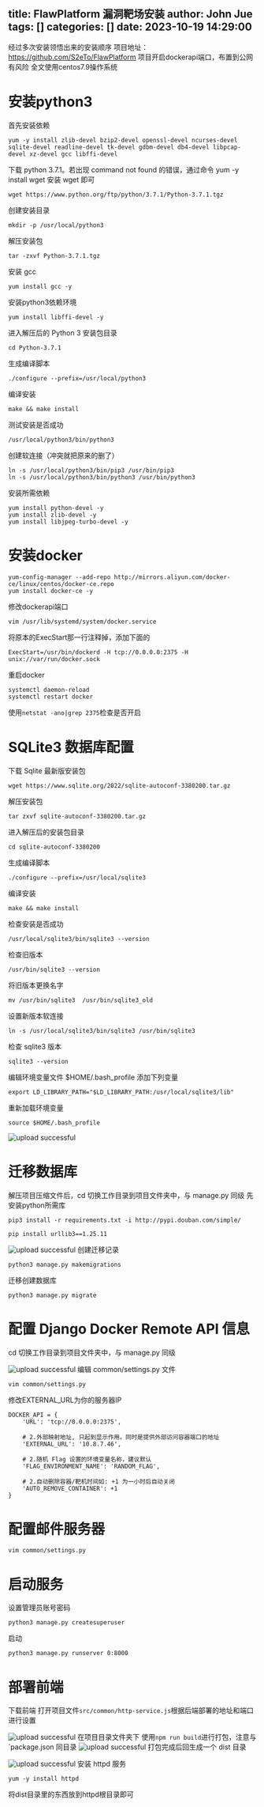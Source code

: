 title: FlawPlatform 漏洞靶场安装
author: John Jue
tags: []
categories: []
date: 2023-10-19 14:29:00
---
经过多次安装领悟出来的安装顺序
项目地址：
https://github.com/S2eTo/FlawPlatform
项目开启dockerapi端口，布置到公网有风险
全文使用centos7.9操作系统

# 安装python3
首先安装依赖
```
yum -y install zlib-devel bzip2-devel openssl-devel ncurses-devel sqlite-devel readline-devel tk-devel gdbm-devel db4-devel libpcap-devel xz-devel gcc libffi-devel 
```
下载 python 3.7.1。若出现 command not found 的错误，通过命令 yum -y install wget 安装 wget 即可
```
wget https://www.python.org/ftp/python/3.7.1/Python-3.7.1.tgz
```
创建安装目录
```
mkdir -p /usr/local/python3
```
解压安装包
```
tar -zxvf Python-3.7.1.tgz
```
安装 gcc
```
yum install gcc -y
```
安装python3依赖环境
```
yum install libffi-devel -y
```
进入解压后的 Python 3 安装包目录
```
cd Python-3.7.1
```
生成编译脚本
```
./configure --prefix=/usr/local/python3
```
编译安装
```
make && make install
```
测试安装是否成功
```
/usr/local/python3/bin/python3
```
创建软连接（冲突就把原来的删了）
```
ln -s /usr/local/python3/bin/pip3 /usr/bin/pip3
ln -s /usr/local/python3/bin/python3 /usr/bin/python3
```
安装所需依赖
```
yum install python-devel -y
yum install zlib-devel -y
yum install libjpeg-turbo-devel -y
```
# 安装docker

```
yum-config-manager --add-repo http://mirrors.aliyun.com/docker-ce/linux/centos/docker-ce.repo
yum install docker-ce -y
```
修改dockerapi端口
```
vim /usr/lib/systemd/system/docker.service
```
将原本的ExecStart那一行注释掉，添加下面的
```
ExecStart=/usr/bin/dockerd -H tcp://0.0.0.0:2375 -H unix://var/run/docker.sock
```
重启docker
```
systemctl daemon-reload
systemctl restart docker
```
使用`netstat -ano|grep 2375`检查是否开启

# SQLite3 数据库配置

下载 Sqlite 最新版安装包
```
wget https://www.sqlite.org/2022/sqlite-autoconf-3380200.tar.gz
```
解压安装包
```
tar zxvf sqlite-autoconf-3380200.tar.gz
```
进入解压后的安装包目录
```
cd sqlite-autoconf-3380200
```
生成编译脚本
```
./configure --prefix=/usr/local/sqlite3
```
编译安装
```
make && make install
```
检查安装是否成功
```
/usr/local/sqlite3/bin/sqlite3 --version
```
检查旧版本
```
/usr/bin/sqlite3 --version
```
将旧版本更换名字
```
mv /usr/bin/sqlite3  /usr/bin/sqlite3_old
```
设置新版本软连接
```
ln -s /usr/local/sqlite3/bin/sqlite3 /usr/bin/sqlite3
```
检查 sqlite3 版本
```
sqlite3 --version
```
编辑环境变量文件 $HOME/.bash_profile 添加下列变量
```
export LD_LIBRARY_PATH="$LD_LIBRARY_PATH:/usr/local/sqlite3/lib"
```
重新加载环境变量
```
source $HOME/.bash_profile
```

![upload successful](./images/pasted-740.png)

# 迁移数据库
解压项目压缩文件后，cd 切换工作目录到项目文件夹中，与 manage.py 同级
先安装python所需库
```
pip3 install -r requirements.txt -i http://pypi.douban.com/simple/

pip install urllib3==1.25.11
```

![upload successful](./images/pasted-741.png)
创建迁移记录
```
python3 manage.py makemigrations
```
迁移创建数据库
```
python3 manage.py migrate
```
# 配置 Django Docker Remote API 信息
cd 切换工作目录到项目文件夹中，与 manage.py 同级

![upload successful](./images/pasted-742.png)
编辑 common/settings.py 文件
```
vim common/settings.py
```
修改EXTERNAL_URL为你的服务器IP
```
DOCKER_API = {
    'URL': 'tcp://0.0.0.0:2375',
    
    # 2.外部映射地址, 只起到显示作用。同时是提供外部访问容器端口的地址
    'EXTERNAL_URL': '10.8.7.46',
    
    # 2.随机 Flag 设置的环境变量名称，建议默认
    'FLAG_ENVIRONMENT_NAME': 'RANDOM_FLAG',
    
    # 2.自动删除容器/靶机时间如: +1 为一小时后自动关闭
    'AUTO_REMOVE_CONTAINER': +1
}
```
# 配置邮件服务器
```
vim common/settings.py
```
# 启动服务
设置管理员账号密码
```
python3 manage.py createsuperuser
```
启动
```
python3 manage.py runserver 0:8000
```
# 部署前端
下载前端
打开项目文件`src/common/http-service.js`根据后端部署的地址和端口进行设置

![upload successful](./images/pasted-743.png)
在项目目录文件夹下 使用`npm run build`进行打包，注意与`package.json 同目录
![upload successful](./images/pasted-744.png)
打包完成后回生成一个 dist 目录

![upload successful](./images/pasted-745.png)
安装 httpd 服务
```
yum -y install httpd
```
将dist目录里的东西放到httpd根目录即可